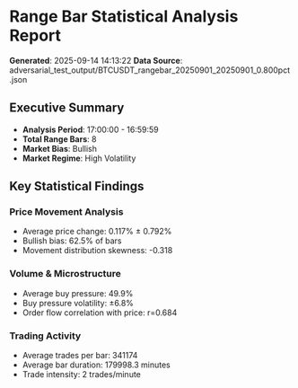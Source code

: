 # Range Bar Statistical Analysis Report
**Generated**: 2025-09-14 14:13:22
**Data Source**: adversarial_test_output/BTCUSDT_rangebar_20250901_20250901_0.800pct.json

## Executive Summary
- **Analysis Period**: 17:00:00 - 16:59:59
- **Total Range Bars**: 8
- **Market Bias**: Bullish
- **Market Regime**: High Volatility

## Key Statistical Findings
### Price Movement Analysis
- Average price change: 0.117% ± 0.792%
- Bullish bias: 62.5% of bars
- Movement distribution skewness: -0.318

### Volume & Microstructure
- Average buy pressure: 49.9%
- Buy pressure volatility: ±6.8%
- Order flow correlation with price: r=0.684

### Trading Activity
- Average trades per bar: 341174
- Average bar duration: 179998.3 minutes
- Trade intensity: 2 trades/minute
